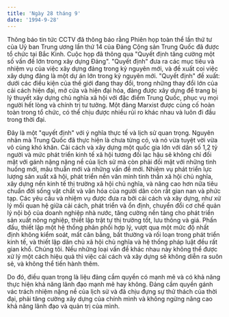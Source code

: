 ```yaml
---
title: 'Ngày 28 tháng 9'
date: '1994-9-28'
---
```


Thông báo tin tức CCTV đã thông báo rằng Phiên họp toàn thể lần thứ tư của Uỷ ban Trung ương lần thứ 14 của Đảng Cộng sản Trung Quốc đã được tổ chức tại Bắc Kinh. Cuộc họp đã thông qua "Quyết định tăng cường một số vấn đề lớn trong xây dựng Đảng". "Quyết định" đưa ra các mục tiêu và nhiệm vụ của việc xây dựng đảng trong kỷ nguyên mới, và đề xuất coi việc xây dựng đảng là một dự án lớn trong kỷ nguyên mới. "Quyết định" đề xuất: dưới các điều kiện của thế giới đang thay đổi, trong những thay đổi lớn của cải cách hiện đại, mở cửa và hiện đại hóa, đảng được xây dựng để trang bị lý thuyết xây dựng chủ nghĩa xã hội với đặc điểm Trung Quốc, phục vụ mọi người hết lòng và chính trị tư tưởng. Một đảng Marxist được củng cố hoàn toàn trong tổ chức, có thể chịu được nhiều rủi ro khác nhau và luôn đi đầu trong thời đại.

Đây là một "quyết định" với ý nghĩa thực tế và lịch sử quan trọng. Nguyên nhân mà Trung Quốc đã thực hiện là chưa từng có, và nó vừa tuyệt vời vừa vô cùng khó khăn. Cải cách và xây dựng một quốc gia lớn với dân số 1,2 tỷ người và mức phát triển kinh tế xã hội tương đối lạc hậu sẽ không chỉ đối mặt với gánh nặng nặng nề của lịch sử mà còn phải đối mặt với những tình huống mới, mâu thuẫn mới và những vấn đề mới. Nhiệm vụ phát triển lực lượng sản xuất xã hội, phát triển nền văn minh tinh thần xã hội chủ nghĩa, xây dựng nền kinh tế thị trường xã hội chủ nghĩa, và nâng cao hơn nữa tiêu chuẩn đời sống vật chất và văn hóa của người dân còn rất gian nan và phức tạp. Các yêu cầu và nhiệm vụ được đưa ra bởi cải cách và xây dựng, như xử lý mối quan hệ giữa cải cách, phát triển và ổn định, chuyển đổi cơ chế quản lý nội bộ của doanh nghiệp nhà nước, tăng cường nền tảng cho phát triển sản xuất nông nghiệp, thiết lập trật tự thị trường tốt, lưu thông và giá. Phấn đấu, thiết lập một hệ thống phân phối hợp lý, vượt qua một mức độ nhất định không kiểm soát, mất cân bằng, bất thường và rối loạn trong phát triển kinh tế, và thiết lập dân chủ xã hội chủ nghĩa và hệ thống pháp luật đều rất gian khổ. Chúng tôi. Nếu những loại vấn đề khác nhau này không thể được xử lý một cách hiệu quả thì việc cải cách và xây dựng sẽ không diễn ra suôn sẻ, và không thể tiến hành thêm.

Do đó, điều quan trọng là liệu đảng cầm quyền có mạnh mẽ và có khả năng thực hiện khả năng lãnh đạo mạnh mẽ hay không. Đảng cầm quyền gánh vác trách nhiệm nặng nề của lịch sử và đã chịu đựng sự thử thách của thời đại, phải tăng cường xây dựng của chính mình và không ngừng nâng cao khả năng lãnh đạo và quản trị của mình.

